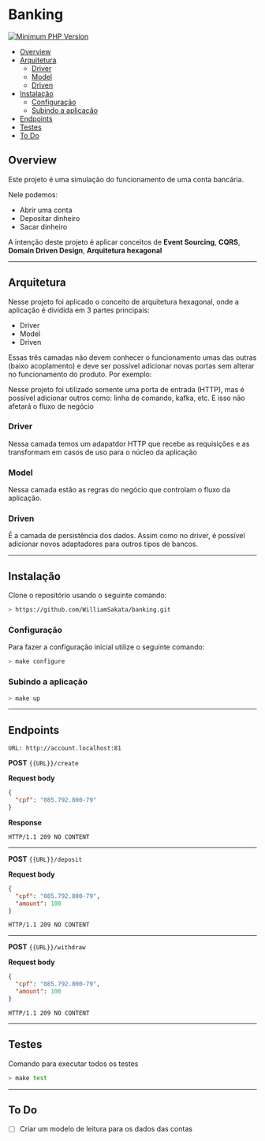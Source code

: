 # Banking
[![Minimum PHP Version](https://img.shields.io/badge/php-8.1-blue)](https://www.php.net)

* [Overview](#overview)
* [Arquitetura](#architecture)
  * [Driver](#driver)
  * [Model](#model)
  * [Driven](#driven)
* [Instalação](#install)
    - [Configuração](#config)
    - [Subindo a aplicação](#up)
* [Endpoints](#endpoints)
* [Testes](#tests)
* [To Do](#todo)

<div id="overview"></div>

## Overview
Este projeto é uma simulação do funcionamento de uma conta bancária. 

Nele podemos:

  * Abrir uma conta
  * Depositar dinheiro
  * Sacar dinheiro

A intenção deste projeto é aplicar conceitos de **Event Sourcing**, **CQRS**, **Domain Driven Design**, **Arquitetura hexagonal**

<div id="architecture"></div>

___
## Arquitetura

Nesse projeto foi aplicado o conceito de arquitetura hexagonal, onde a aplicação é dividida em 3 partes principais:

  * Driver
  * Model
  * Driven

Essas três camadas não devem conhecer o funcionamento umas das outras (baixo acoplamento) e deve ser possível adicionar novas portas sem alterar no funcionamento do produto. Por exemplo:

Nesse projeto foi utilizado somente uma porta de entrada (HTTP), mas é possível adicionar outros como: linha de comando, kafka, etc. E isso não afetará o fluxo de negócio

<div id="driver"></div>

### Driver
Nessa camada temos um adapatdor HTTP que recebe as requisições e as transformam em casos de uso para o núcleo da aplicação

<div id="model"></div>

### Model
Nessa camada estão as regras do negócio que controlam o fluxo da aplicação.

<div id="driven"></div>

### Driven
É a camada de persistência dos dados. Assim como no driver, é possível adicionar novos adaptadores para outros tipos de bancos.
___

<div id="install"></div>

## Instalação

Clone o repositório usando o seguinte comando:
```bash
> https://github.com/WilliamSakata/banking.git
```

<div id="config"></div>

### Configuração
Para fazer a configuração inicial utilize o seguinte comando:
```bash
> make configure
```

<div id="up"></div>

### Subindo a aplicação
```bash
> make up
```

<div id="endpoints"></div>

___
## Endpoints
`URL: http://account.localhost:81`

**POST** `{{URL}}/create`

**Request body**

```json
{
  "cpf": "085.792.800-79"
}
```

**Response**

```HTTP/1.1 209 NO CONTENT```
___
**POST** `{{URL}}/deposit`

**Request body**

```json
{
  "cpf": "085.792.800-79",
  "amount": 100
}
```

```HTTP/1.1 209 NO CONTENT```
___

**POST** `{{URL}}/withdraw`

**Request body**

```json
{
  "cpf": "085.792.800-79",
  "amount": 100
}
```

```HTTP/1.1 209 NO CONTENT```
___

<div id="tests"></div>

## Testes

Comando para executar todos os testes

```bash
> make test
```

<div id="todo"></div>

___
## To Do

  - [ ] Criar um modelo de leitura para os dados das contas 
  